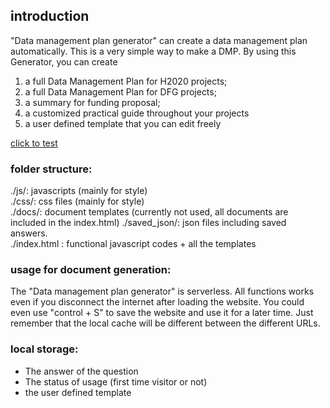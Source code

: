 ## introduction
"Data management plan generator" can create a data management plan automatically. 
This is a very simple way to make a DMP. By using this Generator, you can create
1. a full Data Management Plan for H2020 projects;
2. a full Data Management Plan for DFG projects;
3. a summary for funding proposal;
4. a customized practical guide throughout your projects
5. a user defined template that you can edit freely

[click to test](https://nfdi4plants.github.io/dataplan)  


### folder structure:
./js/: javascripts (mainly for style)  
./css/: css files (mainly for style)  
./docs/: document templates  (currently not used, all documents are included in the index.html)
./saved_json/: json files including saved answers.  
./index.html : functional javascript codes + all the templates

### usage for document generation:
The "Data management plan generator" is serverless. All functions works even if you disconnect the internet after loading the website.
You could even use "control + S" to save the website and use it for a later time. Just remember that the local cache will be different between the different URLs.

### local storage:
- The answer of the question
- The status of usage (first time visitor or not)
- the user defined template
